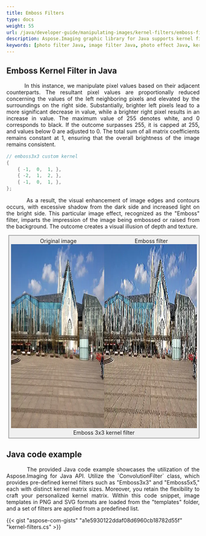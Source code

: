 ```yaml
---
title: Emboss Filters
type: docs
weight: 55
url: /java/developer-guide/manipulating-images/kernel-filters/emboss-filter/
description: Aspose.Imaging graphic library for Java supports kernel filters such Emboss3x3 as well as custom kernels.
keywords: [photo filter Java, image filter Java, photo effect Java, kernel filter, emboss image, kernel matrix, convolution operation,  custom kernel filter]
---
```


## Emboss Kernel Filter in Java

<p align='justify'>
&nbsp;&nbsp;&nbsp;&nbsp;&nbsp;&nbsp;&nbsp;&nbsp;
In this instance, we manipulate pixel values based on their adjacent counterparts. The resultant pixel values are proportionally reduced concerning the values of the left neighboring pixels and elevated by the surroundings on the right side. Substantially, brighter left pixels lead to a more significant decrease in value, while a brighter right pixel results in an increase in value. The maximum value of 255 denotes white, and 0 corresponds to black. If the outcome surpasses 255, it is capped at 255, and values below 0 are adjusted to 0. The total sum of all matrix coefficients remains constant at 1, ensuring that the overall brightness of the image remains consistent.
</p>

```java
// emboss3x3 custom kernel
{
    { -1,  0,  1, },
    { -2,  1,  2, },
    { -1,  0,  1, },
};
```

<p align='justify'>
&nbsp;&nbsp;&nbsp;&nbsp;&nbsp;&nbsp;&nbsp;&nbsp;
As a result, the visual enhancement of image edges and contours occurs, with excessive shadow from the dark side and increased light on the bright side. This particular image effect, recognized as the "Emboss" filter, imparts the impression of the image being embossed or raised from the background. The outcome creates a visual illusion of depth and texture.
</p>

<style>
   .frame {
    border: 2px solid darkgray;
    padding: 5px;
    margin: 10px 0 5px 5px;
    background: #f0f0f0;
    align-items: center;
   }
   .marginauto {
    margin: 10px auto 20px;
    display: block;
   }
   .frame figcaption {
    margin: 0 auto;
    display: flex;
    flex-direction: row;
    justify-content: center;
   }
   .container {
    display: flex;
    flex-direction: row;
    align-items: center;
    justify-content: space-around;
   }
</style>

<figure class="frame">
<div class="container">
    <div>
        <figcaption>Original image</figcaption>
    </div>
    <div>
        <figcaption>Emboss filter</figcaption>
    </div>
</div>
<div class="container">
    <div>
        <img src="../template-building.webp" alt="Original photo before emboss filter" width="640" height="480"/>
    </div>
    <div>
        <img src="./emboss3x3-kernel-filter.webp" alt="Emboss 3x3 custom kernel filter in Java" width="640" height="480"/>
    </div>
</div>
<figcaption>Emboss 3x3 kernel filter</figcaption>
</figure>


## Java code example

<p align='justify'>
&nbsp;&nbsp;&nbsp;&nbsp;&nbsp;&nbsp;&nbsp;&nbsp;
The provided Java code example showcases the utilization of the Aspose.Imaging for Java API. Utilize the `ConvolutionFilter` class, which provides pre-defined kernel filters such as "Emboss3x3" and "Emboss5x5," each with distinct kernel matrix sizes. Moreover, you retain the flexibility to craft your personalized kernel matrix. Within this code snippet, image templates in PNG and SVG formats are loaded from the "templates" folder, and a set of filters are applied from a predefined list.
</p>

{{< gist "aspose-com-gists" "a1e5930122ddaf08d6960cb18782d55f" "kernel-filters.cs" >}}

